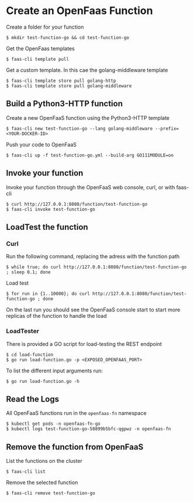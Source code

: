 # Create an OpenFaas Function

Create a folder for your function

    $ mkdir test-function-go && cd test-function-go

Get the OpenFaas templates

    $ faas-cli template pull

Get a custom template. In this cae the golang-middleware template

    $ faas-cli template store pull golang-http
    $ faas-cli template store pull golang-middleware

## Build a Python3-HTTP function

Create a new OpenFaaS function using the Python3-HTTP template

    $ faas-cli new test-function-go --lang golang-middleware --prefix=<YOUR-DOCKER-ID>

Push your code to OpenFaaS

    $ faas-cli up -f test-function-go.yml --build-arg GO111MODULE=on

## Invoke your function

Invoke your function through the OpenFaaS web console, curl, or with faas-cli

    $ curl http://127.0.0.1:8080/function/test-function-go
    $ faas-cli invoke test-function-go

## LoadTest the function 

### Curl

Run the following command, replacing the adress with the function path

    $ while true; do curl http://127.0.0.1:8080/function/test-function-go ; sleep 0.1; done

Load test

    $ for run in {1..10000}; do curl http://127.0.0.1:8080/function/test-function-go ; done

On the last run you should see the OpenFaaS console start to start more replicas of the function to handle the load

### LoadTester

There is provided a GO script for load-testing the REST endpoint

    $ cd load-function
    $ go run load-function.go -p <EXPOSED_OPENFAAS_PORT>

To list the different input arguments run:

    $ go run load-function.go -h

## Read the Logs

All OpenFaaS functions run in the `openfaas-fn` namespace

    $ kubectl get pods -n openfaas-fn-go
    $ kubectl logs test-function-go-58899b5bfc-qgpwz -n openfaas-fn

## Remove the function from OpenFaaS

List the functions on the cluster

    $ faas-cli list

Remove the selected function

    $ faas-cli remove test-function-go
